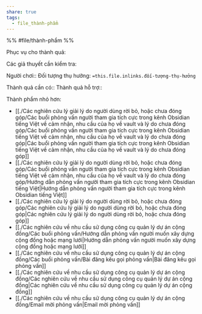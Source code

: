 ```yaml
---
share: true
tags:
  - file_thành-phẩm
---
```


%%
#file/thành-phẩm
%%

Phục vụ cho thành quả:

Các giả thuyết cần kiểm tra:

Người chơi:: 
Đối tượng thụ hưởng: `=this.file.inlinks.đối-tượng-thụ-hưởng`

Thành quả cần có::
Thành quả hỗ trợ::

Thành phẩm nhỏ hơn:
- [[./Các nghiên cứu lý giải lý do người dùng rời bỏ, hoặc chưa đóng góp/Các buổi phỏng vấn người tham gia tích cực trong kênh Obsidian tiếng Việt về cảm nhận, nhu cầu của họ về vault và lý do chưa đóng góp/Các buổi phỏng vấn người tham gia tích cực trong kênh Obsidian tiếng Việt về cảm nhận, nhu cầu của họ về vault và lý do chưa đóng góp|Các buổi phỏng vấn người tham gia tích cực trong kênh Obsidian tiếng Việt về cảm nhận, nhu cầu của họ về vault và lý do chưa đóng góp]]
- [[./Các nghiên cứu lý giải lý do người dùng rời bỏ, hoặc chưa đóng góp/Các buổi phỏng vấn người tham gia tích cực trong kênh Obsidian tiếng Việt về cảm nhận, nhu cầu của họ về vault và lý do chưa đóng góp/Hướng dẫn phỏng vấn người tham gia tích cực trong kênh Obsidian tiếng Việt|Hướng dẫn phỏng vấn người tham gia tích cực trong kênh Obsidian tiếng Việt]]
- [[./Các nghiên cứu lý giải lý do người dùng rời bỏ, hoặc chưa đóng góp/Các nghiên cứu lý giải lý do người dùng rời bỏ, hoặc chưa đóng góp|Các nghiên cứu lý giải lý do người dùng rời bỏ, hoặc chưa đóng góp]]
- [[./Các nghiên cứu về nhu cầu sử dụng công cụ quản lý dự án cộng đồng/Các buổi phỏng vấn/Hướng dẫn phỏng vấn người muốn xây dựng cộng đồng hoặc mạng lưới|Hướng dẫn phỏng vấn người muốn xây dựng cộng đồng hoặc mạng lưới]]
- [[./Các nghiên cứu về nhu cầu sử dụng công cụ quản lý dự án cộng đồng/Các buổi phỏng vấn/Bài đăng kêu gọi phỏng vấn|Bài đăng kêu gọi phỏng vấn]]
- [[./Các nghiên cứu về nhu cầu sử dụng công cụ quản lý dự án cộng đồng/Các nghiên cứu về nhu cầu sử dụng công cụ quản lý dự án cộng đồng|Các nghiên cứu về nhu cầu sử dụng công cụ quản lý dự án cộng đồng]]
- [[./Các nghiên cứu về nhu cầu sử dụng công cụ quản lý dự án cộng đồng/Email mời phỏng vấn|Email mời phỏng vấn]]

